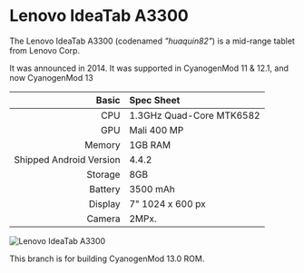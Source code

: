 Lenovo IdeaTab A3300
====================

The Lenovo IdeaTab A3300 (codenamed _"huaquin82"_) is a mid-range tablet from Lenovo Corp.

It was announced in 2014. It was supported in CyanogenMod 11 & 12.1, and now CyanogenMod 13

Basic   | Spec Sheet
-------:|:-------------------------
CPU     | 1.3GHz Quad-Core MTK6582
GPU     | Mali 400 MP
Memory  | 1GB RAM
Shipped Android Version | 4.4.2
Storage | 8GB
Battery | 3500 mAh
Display | 7" 1024 x 600 px
Camera  | 2MPx.

![Lenovo IdeaTab A3300](http://s.4pda.to/yKwY22ysogmnLz2djKN37VDydJqd4VYIexeR3sFz1FBpsGQCCJRH.jpg?_=0 "Lenovo IdeaTab A3300 in white")

This branch is for building CyanogenMod 13.0 ROM.
